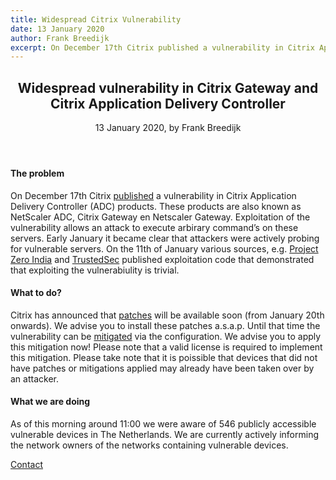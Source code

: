 ```yaml
---
title: Widespread Citrix Vulnerability
date: 13 January 2020
author: Frank Breedijk
excerpt: On December 17th Citrix published a vulnerability in Citrix Application Delivery Controller (ADC) products. These products are also known as NetScaler ADC, Citrix Gateway en Netscaler Gateway. Exploitation of the vulnerability allows an attack to execute arbirary command’s on these servers.
---
```

<header>
    <h2>Widespread vulnerability in Citrix Gateway and Citrix Application Delivery Controller</h2>
    <span>13 January 2020, by Frank Breedijk</span>
</header>

#### The problem
On December 17th Citrix [published](https://support.citrix.com/article/CTX267027) a vulnerability in Citrix Application Delivery Controller (ADC) products. These products are also known as NetScaler ADC, Citrix Gateway en Netscaler Gateway. Exploitation of the vulnerability allows an attack to execute arbirary command’s on these servers. Early January it became clear that attackers were actively probing for vulnerable servers. On the 11th of January various sources, e.g. [Project Zero India](https://github.com/projectzeroindia/CVE-2019-19781) and [TrustedSec](https://github.com/trustedsec/cve-2019-19781) published exploitation code that demonstrated that exploiting the vulnerabiulity is trivial.

#### What to do?
Citrix has announced that [patches](https://support.citrix.com/article/CTX267027) will be available soon (from January 20th onwards). We advise you to install these patches a.s.a.p. Until that time the vulnerability can be [mitigated](https://support.citrix.com/article/CTX267679) via the configuration. We advise you to apply this mitigation now! Please note that a valid license is required to implement this mitigation. Please take note that it is poissible that devices that did not have patches or mitigations applied may already have been taken over by an attacker.

#### What we are doing
As of this morning around 11:00 we were aware of 546 publicly accessible vulnerable devices in The Netherlands. We are currently actively informing the network owners of the networks containing vulnerable devices.

[Contact](mailto:meldpunt@divd.nl)
